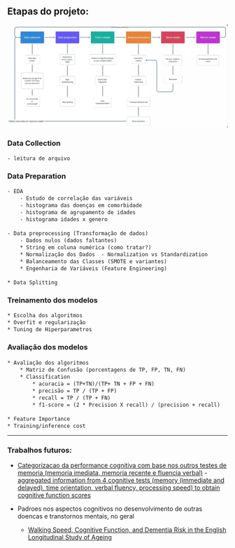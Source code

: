 ## Etapas do projeto:
![diagrama.webp](https://raw.githubusercontent.com/julia-freitas/TCC-2023/main/diagrama.webp)

### Data Collection
    - leitura de arquivo

### Data Preparation

    - EDA
        - Estudo de correlação das variáveis
        - histograma das doenças em comorbidade
        - histograma de agrupamento de idades
        - histograma idades x genero

    - Data preprocessing (Transformação de dados)
        - Dados nulos (dados faltantes)
        * String em coluna numérica (como tratar?)
        * Normalização dos Dados  - Normalization vs Standardization
        * Balanceamento das Classes (SMOTE e variantes)
        * Engenharia de Variáveis (Feature Engineering)

    * Data Splitting


### Treinamento dos modelos
    * Escolha dos algoritmos
    * Overfit e regularização
    * Tuning de Hiperparametros

### Avaliação dos modelos
    
    * Avaliação dos algoritmos
        * Matriz de Confusão (porcentagens de TP, FP, TN, FN)
        * Classification
            * acuracia = (TP+TN)/(TP+ TN + FP + FN)
            * precisão = TP / (TP + FP)
            * recall = TP / (TP + FN)
            * f1-score = (2 * Precision X recall) / (precision + recall)
        
    * Feature Importance
    * Training/inference cost

----------------------------------------------------------------------------------------------
### Trabalhos futuros:

* [Categorizacao da performance cognitiva com base nos outros testes de memoria (memoria imediata, memoria recente e fluencia verbal)](https://alz-journals.onlinelibrary.wiley.com/doi/epdf/10.1002/alz.12820) - [aggregated information from 4 cognitive tests (memory (immediate and delayed), time orientation, verbal fluency, processing speed) to obtain cognitive function scores](https://agsjournals.onlinelibrary.wiley.com/doi/full/10.1111/jgs.15312) 

 * Padroes nos aspectos cognitivos no desenvolvimento de outras doencas e transtornos mentais, no geral
    * [Walking Speed, Cognitive Function, and Dementia Risk in the English Longitudinal Study of Ageing](https://agsjournals.onlinelibrary.wiley.com/doi/full/10.1111/jgs.15312)    
